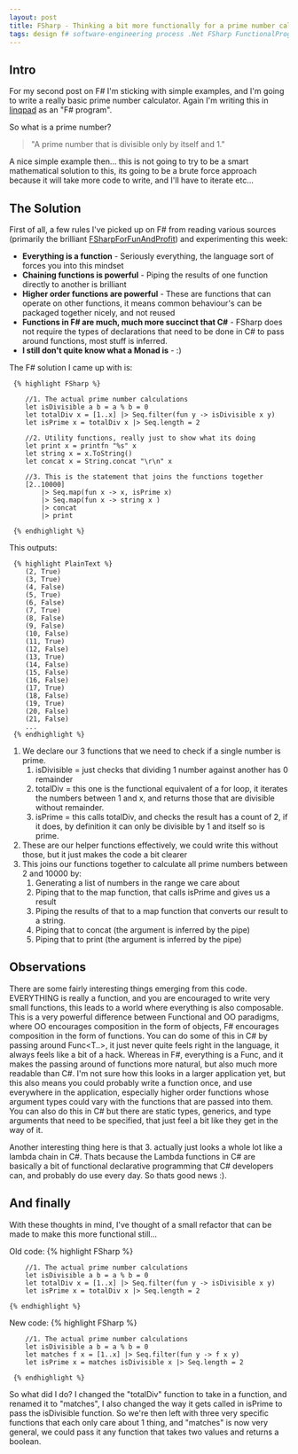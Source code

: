 ```yaml
---
layout: post
title: FSharp - Thinking a bit more functionally for a prime number calculator
tags: design f# software-engineering process .Net FSharp FunctionalProgramming
---
```


## Intro
For my second post on F# I'm sticking with simple examples, and I'm going to write a really basic prime number calculator. Again I'm writing this in [linqpad](https://www.linqpad.net/) as an "F# program".

So what is a prime number?

> "A prime number that is divisible only by itself and 1."

A nice simple example then... this is not going to try to be a smart mathematical solution to this, its going to be a brute force approach because it will take more code to write, and I'll have to iterate etc...

## The Solution
First of all, a few rules I've picked up on F# from reading various sources (primarily the brilliant [FSharpForFunAndProfit](https://fsharpforfunandprofit.com)) and experimenting this week:

* **Everything is a function** - Seriously everything, the language sort of forces you into this mindset
* **Chaining functions is powerful** - Piping the results of one function directly to another is brilliant
* **Higher order functions are powerful** - These are functions that can operate on other functions, it means common behaviour's can be packaged together nicely, and not reused
* **Functions in F# are much, much more succinct that C#** - FSharp does not require the types of declarations that need to be done in C# to pass around functions, most stuff is inferred.
* **I still don't quite know what a Monad is** - :)

The F# solution I came up with is:

     {% highlight FSharp %}

        //1. The actual prime number calculations
        let isDivisible a b = a % b = 0
        let totalDiv x = [1..x] |> Seq.filter(fun y -> isDivisible x y) 
        let isPrime x = totalDiv x |> Seq.length = 2

        //2. Utility functions, really just to show what its doing
        let print x = printfn "%s" x
        let string x = x.ToString()
        let concat x = String.concat "\r\n" x

        //3. This is the statement that joins the functions together
        [2..10000] 
            |> Seq.map(fun x -> x, isPrime x) 
            |> Seq.map(fun x -> string x ) 
            |> concat 
            |> print

     {% endhighlight %}

This outputs:

     {% highlight PlainText %}
        (2, True)
        (3, True)
        (4, False)
        (5, True)
        (6, False)
        (7, True)
        (8, False)
        (9, False)
        (10, False)
        (11, True)
        (12, False)
        (13, True)
        (14, False)
        (15, False)
        (16, False)
        (17, True)
        (18, False)
        (19, True)
        (20, False)
        (21, False)
        ...
     {% endhighlight %}

1. We declare our 3 functions that we need to check if a single number is prime.
    1. isDivisible = just checks that dividing 1 number against another has 0 remainder
    2. totalDiv = this one is the functional equivalent of a for loop, it iterates the numbers between 1 and x, and returns those that are divisible without remainder.
    3. isPrime = this calls totalDiv, and checks the result has a count of 2, if it does, by definition it can only be divisible by 1 and itself so is prime.
2. These are our helper functions effectively, we could write this without those, but it just makes the code a bit clearer
3. This joins our functions together to calculate all prime numbers between 2 and 10000 by:
    1. Generating a list of numbers in the range we care about
    2. Piping that to the map function, that calls isPrime and gives us a result
    3. Piping the results of that to a map function that converts our result to a string.
    4. Piping that to concat (the argument is inferred by the pipe)
    5. Piping that to print (the argument is inferred by the pipe)

## Observations
There are some fairly interesting things emerging from this code. EVERYTHING is really a function, and you are encouraged to write very small functions, this leads to a world where everything is also composable. This is a very powerful difference between Functional and OO paradigms, where OO encourages composition in the form of objects, F# encourages composition in the form of functions. You can do some of this in C# by passing around Func<T..>, it just never quite feels right in the language, it always feels like a bit of a hack. Whereas in F#, everything is a Func, and it makes the passing around of functions more natural, but also much more readable than C#. I'm not sure how this looks in a larger application yet, but this also means you could probably write a function once, and use everywhere in the application, especially higher order functions whose argument types could vary with the functions that are passed into them. You can also do this in C# but there are static types, generics, and type arguments that need to be specified, that just feel a bit like they get in the way of it.

Another interesting thing here is that 3. actually just looks a whole lot like a lambda chain in C#. Thats because the Lambda functions in C# are basically a bit of functional declarative programming that C# developers can, and probably do use every day. So thats good news :).

## And finally

With these thoughts in mind, I've thought of a small refactor that can be made to make this more functional still...

Old code:
    {% highlight FSharp %}

        //1. The actual prime number calculations
        let isDivisible a b = a % b = 0
        let totalDiv x = [1..x] |> Seq.filter(fun y -> isDivisible x y) 
        let isPrime x = totalDiv x |> Seq.length = 2
    
    {% endhighlight %}

New code:
     {% highlight FSharp %}

        //1. The actual prime number calculations
        let isDivisible a b = a % b = 0
        let matches f x = [1..x] |> Seq.filter(fun y -> f x y) 
        let isPrime x = matches isDivisible x |> Seq.length = 2

     {% endhighlight %}

So what did I do? I changed the "totalDiv" function to take in a function, and renamed it to "matches", I also changed the way it gets called in isPrime to pass the isDivisible function. So we're then left with three very specific functions that each only care about 1 thing, and "matches" is now very general, we could pass it any function that takes two values and returns a boolean.








